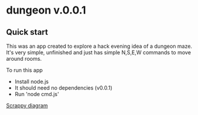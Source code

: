 # dungeon v.0.0.1

## Quick start

This was an app created to explore a hack evening idea of a dungeon maze. It's very simple, unfinished and just has simple N,S,E,W commands to move around rooms. 

To run this app

* Install node.js
* It should need no dependencies (v0.0.1)
* Run 'node cmd.js'

[Scrappy diagram](diagram.png)
